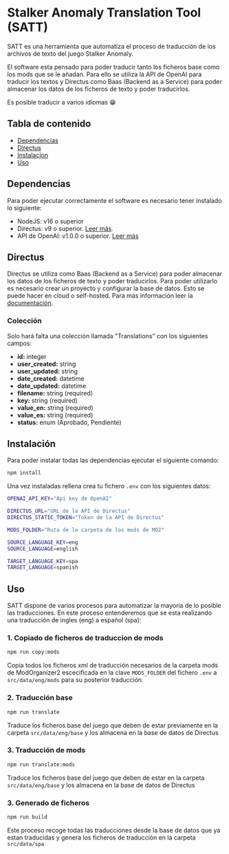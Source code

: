 # Stalker Anomaly Translation Tool (SATT)

SATT es una herramienta que automatiza el proceso de traducción de los archivos de texto del juego Stalker Anomaly.

El software esta pensado para poder traducir tanto los ficheros base como los mods que se le añadan. Para ello se utiliza la API de OpenAI para traducir los textos y Directus como Baas (Backend as a Service) para poder almacenar los datos de los ficheros de texto y poder traducirlos.

Es posible traducir a varios idiomas 😁

## Tabla de contenido

- [Dependencias](#dependencias)
- [Directus](#directus)
- [Instalacíon](#instalacíon)
- [Uso](#uso)

## Dependencias

Para poder ejecutar correctamente el software es necesario tener instalado lo siguiente:

- NodeJS: v16 o superior
- Directus: v9 o superior. [Leer más](https://docs.directus.io/).
- API de OpenAI: v1.0.0 o superior. [Leer más](https://help.openai.com/en/articles/4936850-where-do-i-find-my-secret-api-key)

## Directus

Directus se utiliza como Baas (Backend as a Service) para poder almacenar los datos de los ficheros de texto y poder traducirlos. Para poder utilizarlo es necesario crear un proyecto y configurar la base de datos. Esto se puede hacer en cloud o self-hosted. Para más información leer la [documentación](https://docs.directus.io/).

### Colección

Solo hará falta una colección llamada "Translations" con los siguientes campos:

- **id:** integer
- **user_created:** string
- **user_updated:** string
- **date_created:** datetime
- **date_updated:** datetime
- **filename:** string (required)
- **key:** string (required)
- **value_en:** string (required)
- **value_es:** string (required)
- **status:** enum (Aprobado, Pendiente)

## Instalación
Para poder instalar todas las dependencias ejecutar el siguiente comando:

```sh
npm install
```
Una vez instaladas rellena crea tu fichero `.env` con los siguientes datos:

```sh
OPENAI_API_KEY="Api key de OpenAI"

DIRECTUS_URL="URL de la API de Directus"
DIRECTUS_STATIC_TOKEN="Token de la API de Directus"

MODS_FOLDER="Ruta de la carpeta de los mods de MO2"

SOURCE_LANGUAGE_KEY=eng
SOURCE_LANGUAGE=english

TARGET_LANGUAGE_KEY=spa
TARGET_LANGUAGE=spanish

```

## Uso

SATT dispone de varios procesos para automatizar la mayoria de lo posible las traducciones. En este proceso entenderemos que se esta realizando una traducción de ingles (eng) a español (spa):

### 1. Copiado de ficheros de traduccion de mods


```sh
npm run copy:mods
```
Copia todos los ficheros xml de traducción necesarios de la carpeta mods de ModOrganizer2 escecificada en la clave `MODS_FOLDER` del fichero `.env` a `src/data/eng/mods` para su posterior traducción.


### 2. Traducción base


```sh
npm run translate
```
Traduce los ficheros base del juego que deben de estar previamente en la carpeta `src/data/eng/base` y los almacena en la base de datos de Directus

### 3. Traducción de mods


```sh
npm run translate:mods
```
Traduce los ficheros base del juego que deben de estar en la carpeta `src/data/eng/base` y los almacena en la base de datos de Directus


### 3. Generado de ficheros


```sh
npm run build
```
Este proceso recoge todas las traducciones desde la base de datos que ya estan traducidas y genera los ficheros de traducción en la carpeta `src/data/spa`



